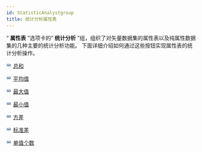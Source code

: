 ```yaml
---
id: StatisticAnalystgroup
title: 统计分析属性表
---
```

“ **属性表** ”选项卡的“ **统计分析** ”组，组织了对矢量数据集的属性表以及纯属性数据集的几种主要的统计分析功能。
下面详细介绍如何通过这些按钮实现属性表的统计分析操作。
  
![](../../img/smalltitle.png) [总和](SumButton.htm)

![](../../img/smalltitle.png) [平均值](AverageButton.htm)

![](../../img/smalltitle.png) [最大值](MaxButton.htm)

![](../../img/smalltitle.png) [最小值](MinButton.htm)

![](../../img/smalltitle.png) [方差](VarianceButton.htm)

![](../../img/smalltitle.png) [标准差](StdDeviationButton.htm)

![](../../img/smalltitle.png) [单值个数](CountOfValueButton.htm)



